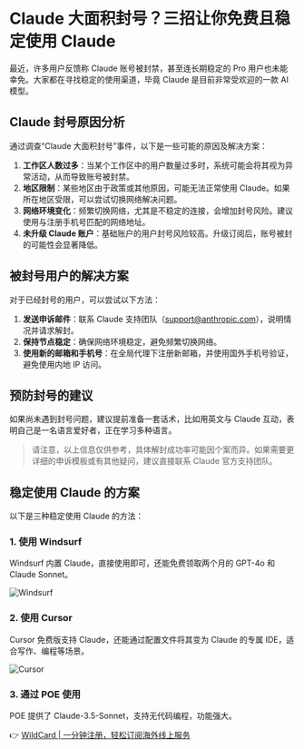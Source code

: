 # Claude 大面积封号？三招让你免费且稳定使用 Claude

最近，许多用户反馈称 Claude 账号被封禁，甚至连长期稳定的 Pro 用户也未能幸免。大家都在寻找稳定的使用渠道，毕竟 Claude 是目前非常受欢迎的一款 AI 模型。

## Claude 封号原因分析

通过调查“Claude 大面积封号”事件，以下是一些可能的原因及解决方案：

1. **工作区人数过多**：当某个工作区中的用户数量过多时，系统可能会将其视为异常活动，从而导致账号被封禁。
2. **地区限制**：某些地区由于政策或其他原因，可能无法正常使用 Claude。如果所在地区受限，可以尝试切换网络解决问题。
3. **网络环境变化**：频繁切换网络，尤其是不稳定的连接，会增加封号风险。建议使用与注册手机号匹配的网络地址。
4. **未升级 Claude 账户**：基础账户的用户封号风险较高。升级订阅后，账号被封的可能性会显著降低。

## 被封号用户的解决方案

对于已经封号的用户，可以尝试以下方法：

1. **发送申诉邮件**：联系 Claude 支持团队（support@anthropic.com），说明情况并请求解封。
2. **保持节点稳定**：确保网络环境稳定，避免频繁切换网络。
3. **使用新的邮箱和手机号**：在全局代理下注册新邮箱，并使用国外手机号验证，避免使用内地 IP 访问。

## 预防封号的建议

如果尚未遇到封号问题，建议提前准备一套话术，比如用英文与 Claude 互动，表明自己是一名语言爱好者，正在学习多种语言。

> 请注意，以上信息仅供参考，具体解封成功率可能因个案而异。如果需要更详细的申诉模板或有其他疑问，建议直接联系 Claude 官方支持团队。

## 稳定使用 Claude 的方案

以下是三种稳定使用 Claude 的方法：

### 1. 使用 Windsurf

Windsurf 内置 Claude，直接使用即可，还能免费领取两个月的 GPT-4o 和 Claude Sonnet。

![Windsurf](https://api.ibos.cn/v4/weapparticle/accesswximg?aid=95718&url=aHR0cHM6Ly9tbWJpei5xcGljLmNuL3N6X21tYml6X3BuZy9YeXJRR1lERDRRWW00TGVHcmh1WmlidElPSFFrV0JFWk5zQjF3YlVENzFobEJpYnlDaWNpYTM2VE12Um1ORnhFUGVtMWJYenh5eTljODFOTUY5QTRmaGd3cXcvNjQwP3d4X2ZtdD1wbmcmYW1w;from=appmsg)

### 2. 使用 Cursor

Cursor 免费版支持 Claude，还能通过配置文件将其变为 Claude 的专属 IDE，适合写作、编程等场景。

![Cursor](https://api.ibos.cn/v4/weapparticle/accesswximg?aid=95718&url=aHR0cHM6Ly9tbWJpei5xcGljLmNuL3N6X21tYml6X3BuZy9YeXJRR1lERDRRWW00TGVHcmh1WmlidElPSFFrV0JFWk42OFptRjhmd2VFM2gyRFY1ckV1aWNuRFZOdFF5aWFTeWNFa0hpYVpRaWJha0xZTkwwN3RtODZWZUNnLzY0MD93eF9mbXQ9cG5nJmFtcA==;from=appmsg)

### 3. 通过 POE 使用

POE 提供了 Claude-3.5-Sonnet，支持无代码编程，功能强大。

👉 [WildCard | 一分钟注册，轻松订阅海外线上服务](https://bbtdd.com/WildCard)